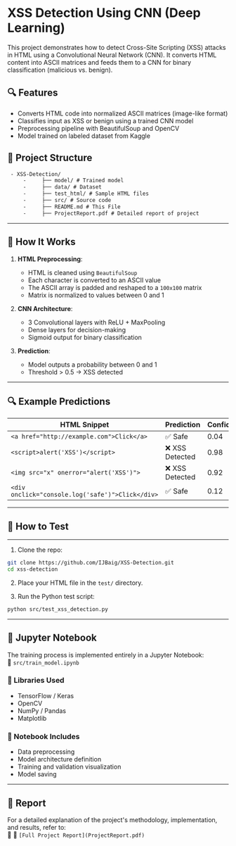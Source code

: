 # XSS Detection Using CNN (Deep Learning)

This project demonstrates how to detect Cross-Site Scripting (XSS) attacks in HTML using a Convolutional Neural Network (CNN). It converts HTML content into ASCII matrices and feeds them to a CNN for binary classification (malicious vs. benign).

## 🔍 Features
- Converts HTML code into normalized ASCII matrices (image-like format)
- Classifies input as XSS or benign using a trained CNN model
- Preprocessing pipeline with BeautifulSoup and OpenCV
- Model trained on labeled dataset from Kaggle

## 📁 Project Structure
```txt
 - XSS-Detection/
     -     ├── model/ # Trained model
     -     ├── data/ # Dataset
     -     ├── test_html/ # Sample HTML files
     -     ├── src/ # Source code
     -     ├── README.md # This File
     -     ├── ProjectReport.pdf # Detailed report of project

```

---

## 🚀 How It Works

1. **HTML Preprocessing**:
   - HTML is cleaned using `BeautifulSoup`
   - Each character is converted to an ASCII value
   - The ASCII array is padded and reshaped to a `100x100` matrix
   - Matrix is normalized to values between 0 and 1

2. **CNN Architecture**:
   - 3 Convolutional layers with ReLU + MaxPooling
   - Dense layers for decision-making
   - Sigmoid output for binary classification

3. **Prediction**:
   - Model outputs a probability between 0 and 1
   - Threshold > 0.5 → XSS detected

---

## 🔍 Example Predictions

| HTML Snippet                                      | Prediction       | Confidence |
|--------------------------------------------------|------------------|------------|
| `<a href="http://example.com">Click</a>`         | ✅ Safe           | 0.04       |
| `<script>alert('XSS')</script>`                  | ❌ XSS Detected   | 0.98       |
| `<img src="x" onerror="alert('XSS')">`           | ❌ XSS Detected   | 0.92       |
| `<div onclick="console.log('safe')">Click</div>` | ✅ Safe           | 0.12       |

---

## 🧪 How to Test
---

1. Clone the repo:
```bash
git clone https://github.com/IJBaig/XSS-Detection.git
cd xss-detection
```


2. Place your HTML file in the `test/` directory.

3. Run the Python test script:

```bash
python src/test_xss_detection.py
```
---

## 📝 Jupyter Notebook

The training process is implemented entirely in a Jupyter Notebook:  
📁 `src/train_model.ipynb`

### 🧰 Libraries Used

- TensorFlow / Keras  
- OpenCV  
- NumPy / Pandas  
- Matplotlib  

### 📌 Notebook Includes

- Data preprocessing  
- Model architecture definition  
- Training and validation visualization  
- Model saving

---

## 📄 Report

For a detailed explanation of the project's methodology, implementation, and results, refer to:  
📁 📄 `[Full Project Report](ProjectReport.pdf)`

